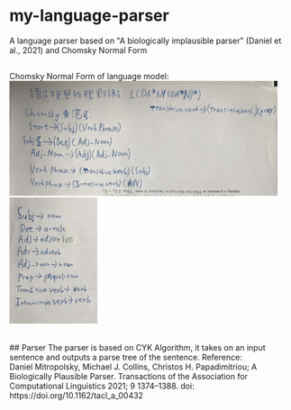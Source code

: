 # my-language-parser
A language parser based on "A biologically implausible parser" (Daniel et al., 2021) and Chomsky Normal Form
<br />
##
Chomsky Normal Form of language model:
<br/>
<img src="/assets/ChomskyNormalForm1.png">
<br/>
<img src="/assets/ChomskyNormalForm2.png">
<br />

<br />
## Parser
The parser is based on CYK Algorithm, it takes on an input sentence and outputs a parse tree of the sentence. 
Reference:
<br />
Daniel Mitropolsky, Michael J. Collins, Christos H. Papadimitriou; A Biologically Plausible Parser. Transactions of the Association for Computational Linguistics 2021; 9 1374–1388. doi: https://doi.org/10.1162/tacl_a_00432
